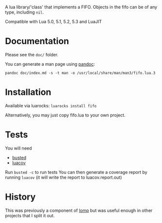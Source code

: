 A lua library/'class' that implements a FIFO.
Objects in the fifo can be of any type, including `nil`.

Compatible with Lua 5.0, 5.1, 5.2, 5.3 and LuaJIT


# Documentation

Please see the `doc/` folder.

You can generate a man page using [pandoc](http://pandoc.org/):

```
pandoc doc/index.md -s -t man -o /usr/local/share/man/man3/fifo.lua.3
```


# Installation

Available via luarocks: `luarocks install fifo`

Alternatively, you may just copy fifo.lua to your own project.


# Tests

You will need

  - [busted](http://olivinelabs.com/busted/)
  - [luacov](https://keplerproject.github.io/luacov/)

Run `busted -c` to run tests
You can then generate a coverage report by running `luacov`
(it will write the report to luacov.report.out)


# History

This was previously a component of [lomp](https://github.com/daurnimator/lomp2)
but was useful enough in other projects that I split it out.
